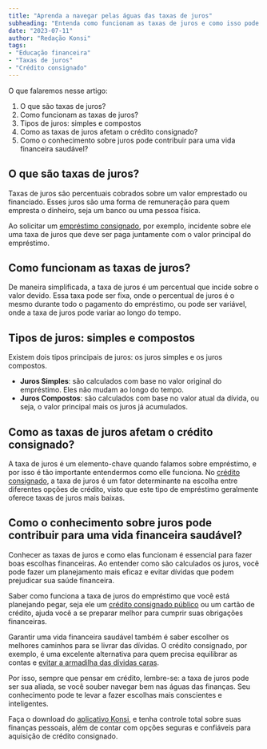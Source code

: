 ```yaml
---
title: "Aprenda a navegar pelas águas das taxas de juros"
subheading: "Entenda como funcionam as taxas de juros e como isso pode afetar sua vida financeira"
date: "2023-07-11"
author: "Redação Konsi"
tags:
- "Educação financeira"
- "Taxas de juros"
- "Crédito consignado"
---
```


O que falaremos nesse artigo:

1. O que são taxas de juros?
2. Como funcionam as taxas de juros?
3. Tipos de juros: simples e compostos
4. Como as taxas de juros afetam o crédito consignado?
5. Como o conhecimento sobre juros pode contribuir para uma vida financeira saudável?

## O que são taxas de juros?

Taxas de juros são percentuais cobrados sobre um valor emprestado ou financiado. Esses juros são uma forma de remuneração para quem empresta o dinheiro, seja um banco ou uma pessoa física.

Ao solicitar um [empréstimo consignado](/entendendo-a-margem-consignvel-como-planejar-seu-crdito-consignado.md), por exemplo, incidente sobre ele uma taxa de juros que deve ser paga juntamente com o valor principal do empréstimo.

## Como funcionam as taxas de juros?

De maneira simplificada, a taxa de juros é um percentual que incide sobre o valor devido. Essa taxa pode ser fixa, onde o percentual de juros é o mesmo durante todo o pagamento do empréstimo, ou pode ser variável, onde a taxa de juros pode variar ao longo do tempo.

## Tipos de juros: simples e compostos

Existem dois tipos principais de juros: os juros simples e os juros compostos.
- **Juros Simples**: são calculados com base no valor original do empréstimo. Eles não mudam ao longo do tempo.
- **Juros Compostos**: são calculados com base no valor atual da dívida, ou seja, o valor principal mais os juros já acumulados.

## Como as taxas de juros afetam o crédito consignado?

A taxa de juros é um elemento-chave quando falamos sobre empréstimo, e por isso é tão importante entendermos como elle funciona. No [crédito consignado](/o-guia-definitivo-sobre-crdito-consignado-para-servidor-pblico-novato.md), a taxa de juros é um fator determinante na escolha entre diferentes opções de crédito, visto que este tipo de empréstimo geralmente oferece taxas de juros mais baixas.

## Como o conhecimento sobre juros pode contribuir para uma vida financeira saudável?

Conhecer as taxas de juros e como elas funcionam é essencial para fazer boas escolhas financeiras. Ao entender como são calculados os juros, você pode fazer um planejamento mais eficaz e evitar dívidas que podem prejudicar sua saúde financeira.

Saber como funciona a taxa de juros do empréstimo que você está planejando pegar, seja ele um [crédito consignado público](/5-motivos-para-escolher-o-credito-consignado-publico.md) ou um cartão de crédito, ajuda você a se preparar melhor para cumprir suas obrigações financeiras.

Garantir uma vida financeira saudável também é saber escolher os melhores caminhos para se livrar das dívidas. O crédito consignado, por exemplo, é uma excelente alternativa para quem precisa equilibrar as contas e [evitar a armadilha das dívidas caras](/dicas-para-quitar-o-emprstimo-consignado-mais-rapidamente.md).

Por isso, sempre que pensar em crédito, lembre-se: a taxa de juros pode ser sua aliada, se você souber navegar bem nas águas das finanças. Seu conhecimento pode te levar a fazer escolhas mais conscientes e inteligentes.

Faça o download do [aplicativo Konsi](https://play.google.com/store/apps/details?id=com.konsi.app&hl=pt_BR&gl=US), e tenha controle total sobre suas finanças pessoais, além de contar com opções seguras e confiáveis para aquisição de crédito consignado.
